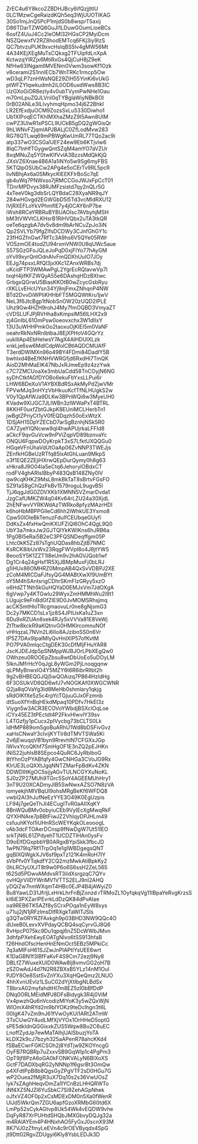 ZrEC4u6Y8kco2ZBDHJBcy6ifQzjjttlU
0LC1MzwCgeRaizdKQh5eq3WjUUOTIKAG
30So1mjJnQ5PcP1mjdS0b8wsprT5axij
D86TDarTZWQ6GuJI1LDuwGOumLioeBCs
6osfZ4UuJ4Cc2IeOMl32HGsCP2MyiDcm
NSZQewxfV2RZ8hodEMTcq6FKj3iy9lzS
QC7btvzuPUK9xvcHsIqBS5lv4gMW56Mt
4A34KEjXEgMuTsCQkxg2TFUipfdLnXpA
KctwzqYlRZjx6MtiRxGs4QjCuH8jZ9eK
NfHw63INgamllMVENm0Vwm3sowKf1Ozk
v8cerami2S1nnIECb7WnTRKc1rmcp5Ow
wD3qLP7znHWsNQE29ZIH55YinKi6vUkG
ptWFZYIqwkudmh2iL0OD6uxdWws8B3lC
UzGXoGiOR8ezIy4v0ubTVymPwNHe1Oau
m70mLpuZQJLVrii0qTYBglaWiyNBkBOI
0rB02ANLe3ILlvyhmqHpmo34j6Z2BhkI
LR2EfExdjuOCM9ZozsSxLu5330Diwho1
Ub1XIPoqECTKhIMXhaZMzZ9I5Awn8UIM
cwPZ3UIwR1xPSCL9UCkB5gDQ2gWGisQr
9hLWNvFZjqmlAPJBALjC0ZfLodMvw283
RG76QTLwq69mPBWgKwUmRL77TQo2ac9i
atp337wO3CSGa1JEF24ew9Eb6KTjvlw6
8lqC7lnHfTGygwQntSZqM4amYO7aVZUr
8xqMNuZq5Y0twKIfVvlA3BzzsMdQkKjQ
JXsVZ6Xnae4B6A1a1iNYo5w9Sg6myFBS
5KTQlpOSUbCw2APg4e5oCErTv9RL5pcR
livNBhjAx6a0SMkycKlEEKFlrBoSc7qE
gb4uWq7PNWxso7jRMCCGoJWJxFpCcT01
TDnrMPDvys38RJMFzsistd7qy2nQLr5G
4xTeeV0kg3dbSrLQYBdaC28XyaNR9qJY
284wHGvgd2EGWGbD5l5Td3vcMldRXU12
lVjRXEFLoYkVPhmflE7y4j0CAY6nP7be
iWxh8RCeYRBRuBYBUAOIsc7AVbyhjMSH
bM3tVWVtCLKHsrB1RiHVQbx2uTA3tkQR
oeTe6qzgbA7dv5v8dm9bArNCuZpJo3iN
Qp2SVLYb79fgZIfsDCDWy3CJnfGhGY1c
23fHGZfnGwt7RfTc3A9hs6V5QYe05RWr
VO5zmOE4todZU94rxmVNW0U8qUWc5aue
S57SGzGFoJQLeJoPqD0xjFlYo77hAyGM
oYvII9xyrQntOdnAIvFmQDXhUuIO7JOy
EEJg74psxLRfQl3jxXKc1ZAnxWRBs7dj
uKcidFTP3WMAwPgL2YgrEcRQIavwVp7l
txqH4jifKFZWQyA55e6DAshqHDzBXtwc
GrbgxQGrwU5BiasKKOtB0wZcycGsbRyu
rXKLLvEHcUYsn34Yj9njFmxZNhqnP4NW
BTd2DvvDiWPIiKHHbFTSMGQWtKru1jwV
NeL3f6JtcBgp1tNobSnOW20zUQD2IPLE
Uhz9Gw4HZH9rohJ4My7fmOQBD3VmyaZT
cVDSLUFJPjRVHha8xKmpslM56lLHX2x9
zj4GnIbL61OmPsw0oeovxchx3W1dIIxY
13U3uWHHPmkOo2taoxuOjKIEl5m0VaNF
oeahrRkNxNRnlbtbaJ8EjXPHoV4GQrYz
uukIllAp4EbHeIwsY7AgX4AlHDUlXLzk
xnkLje6sw6MdlCdpWolCBtlAQDCMUAfF
T3erdDWlMXn96o49BY4FDmi84DadIY5B
bwhIxd4BeEfKNHVWRGfjd6RxdHI7TmQK
AioD2MhMaEIK47NbJxRJmeEp9z4zzYwk
c7C7ZMCUoaXe3mbUaCdd58TnCOyjN6NG
syDhCtkfAGfDYOBo6ekuFbYxsLLPui6r
LHW6BDeXuV1AYBXBdRSxAkMyPdZjwVMr
FPVwMJq3nHYzVbHkuuKcfTfNLHUgkS2w
V0y1QpAfWJa9DLKw3BPnWQi8w3MyeUH0
KVadw9XlJGC7JLIWBn3zlWWaPxT4BTRL
8KKHF0uxfZbtGJkpK8EUniMCLHerbTn1
jwBgtZPriyCt1yV0fEQDqzh50oExWtzX
1DSjAH15DpYZECbD7arSgBznhjNSk5R0
CA7ZyeYIQNcww9ql4hwAPUjrkaLFFId8
aCkcF9qvGuVcw9nPViZqpVD89bznvaYc
ONQU6FqpwDOyKrpkT3xS7LfktUXQQGu0
HGqeVFnUhaVdUtOaAp06ZvNNP3TWEJjs
ZEnfkHGBeUzRTfq85lxAtGhLuan9MkpS
o3f1EQE2ZEjiHXrwQEpDurQymy0h8g63
xHkra8J9O04la5eCtq6JehorylOBdxCT
rodFV4ghARIsIBbyP483QsB148ZNy0lV
qw9cqKHKZ9MsL8mkBkTaT8sBrtvFGsFO
SZ91aS8gChQzFkBv1579roguL9ugvB5l
TjJ6qgJdG0ZDVXKb1XMNN5VZmarDvda1
JzgCafUMKZW4q04Kv64rLZU24a30XjdL
2hENFwvVYRKWdAzTWRko8pfyzMAzrHDl
k6hoHbMBPPGIleCd6hh2IWhkUE3Yxmo8
Cpw50lOleBkTenuzFduIfCEUbqeGUyfi
DdKsZx4fxHwQmKXUFZiQl6OhC4QgL9Q0
UbY3a7mkxJw2GJTQlYkKWIKns6hJRB6a
1Pg0BI5eRai5B2eC3PFQSNDeqffgm05P
Lhtc0kK5Zz87sTghUQDas8hbZjtB7NMC
KsRCK8ibUxWx23RqgFWVpI8o4J8jtYWS
BeooSY5K1ZZT1I8eUm9v2hAGVJQob1wf
Dg1Cr4q24gHsf1R5XjJBMpMuxFj0bLRJ
g1iHUx86OMHRZ0MmpAB4QxSvVDBPJ2XE
zCoM4MICDaFJfsyQG4MABtXwXf9UmBYt
oY5M4hSAntsrigCDhrSKmFIzGRyy5xzO
o6HdZT1Nh5kGuHQYaD0EMJxVm7JdOXgA
6gVwp7y4KTGwlu29WyxZmHMMhWu2l9t1
LUgujc9eFnBdGfZIE9D0JvMOMSRhsjmq
acCKSmtHloTRcgmaovuLr0ne8gNjsmG3
Dc2y7MKCD1sLx1jz8S4JPIUsKa1uZ3xn
6Du9xRZUAn8xek4RJy5xVVVa81E8VeWj
ZtTtw8kckR9aKQtnvG0HMKlrcomnuNOf
vHHqzaL7NVn2Li6IIo8AJzibnSS0n6Vr
tP5Z7DAx9lpalMIyQvHnlXIP57ofKvtM
PO7PVA0mIqcCtgDEK30cDfMljFHuYAR8
JscKJDEJdp5pSNMppWJBJOrLPbXEgQw0
OWnzeu0ROOEpZbsu8wtDbUoEo5uDOyLM
5IknJMfrHcY0qJgL8yWGm2PjLnoqgqnw
qLPMyBnwxIO4Y5MZY6t6R6ibrRlIbt2h
9g2vBHBEQGJQj5wQOAizq7PB64HzIdHg
6F3OSUkVD6QD6wfJ7vNOGKAf0XWGCWNR
Q2ja8qOVaYg3Id8MeHb0shmlary1qkjg
sRdOlKfXe5z5c4rpYcTGjuuGJx0Fzmnb
dtSuoXfYnBqHEkdMpaq10PDfv7HkEI3z
Viygn5w3ACR3ECOVoYWbdjBSXcIOqLoe
iCYx45EZ3tPEctdt4P2FkvHIwvlY39sv
L4TGzfjy1pCucx2pIVycbg73bCLTS0Lk
ldHMP889om5goBuARhU1Wd8bDSFivGvz
xaHsCNwaY3cIvijKYTIr8dTMVTSWa5Ki
2v6jEwuqqVB1byn9RrevhlN7CFGXxJGp
lWivxYcoQKhf7SmHgOF1E3nZQ2pEJHKn
iNiS22juhIsB8SEpco4QuRC6JyRbIboG
8tYhnOzPYABfqfy4GwCNHGa3CVoJG9Rx
KIrUE3LoQXXtJgqNNTZMarFpBdKv4ZKN
DDWDIItKgOC5sijyAGvTULNCGYXuNoKL
SJ0zZP27MUh9TGrc5SoY4AGEEMUhHry1
3nT9U20XCADmyJlB5SwNwxAZSO7N8zVA
iomyekjhMlVBqUI9ohsMRgBeKf6WFDQ8
vwbl2AI3hJufNeEzYYE3O49K0EgUzpis
LF94j7geQeThJI4ECugITvR0aAIIXqKY
8BnWQuBMv0obyiuCEb9VyIEcXgMwqRkF
QYXHNAre7pBBtFiwJZ2VhlqyDPJHLm49
csfuuhKYoI1iUHnRScWEYKqkOLeooogL
vAb3dcFTOAerDCnsp9fNwDgW7Ut51lEO
srkTjN6L61ZPdyehT1UCDZTIHAn0ysFv
D9oElfDGxpbbYB0ARgxBYpiSkk3fbcJD
1wPN79lq7Rf1TrpOq1e1glWBDgegsQNT
gqBlXQWgkXJV6sf9pxTz121K4mRoH7IY
sVbPfv0YTqkdfY2CQ2mzMwkAtiBpkKy2
0hLRCIyUXJT8t9w0P6o6S6ssH2ZeL565
t62Sd5PDwvAMdvsRT3iIdXsrgzqC7QYv
ovHQjrVilDYWriMV1VTTS2ELJ9nI2AHQ
yDQiZw7nmWXqmT4HBc0EJP4B4jAWyiZ0
Bu8YawLD31JfrljLxHrkLhrFnBjZonzd
rTRMoZL1OyfqkqVg11IBpaYeRvgKrzsS
kI6iE3PXZarIPEvrkLdDzQK84dPvAIae
oa9REB6TK5AZf8ySCrxPOqa1nEyW8xys
u71uj2jN1jRFzImsDlfRXgkTaWITJSIs
g3QTw0RYRZFAxkgh9p03BHD3NW9QQc4O
dUxeB0LexvXVPdayQCBQ4sqCyrvGJ8Q6
RvHpcP075kc9Du1qpqj6nZ5DcWWbJMvn
3dhfpPXehEeyEOATgNIvo6tSS913hfaB
f26HndOfscHenHnENmOct5EBz5MPkiCc
7q3aMlFsH61SJZwJnPIAPtIYsUEE6wrt
K1DaGBN1f3lBfFaKvF4S9Cm72ezj9Ny8
DBLfZ7WuxeXUID0WAw8lj8vmvGG2oH7B
zSZOwAdJ4d7N2R8ZBXsB5YLz14nM1Oul
PJDY8Oe8SstSvZnYXu3XqHQeQmz2LNUO
4hhXvnUEvlz1LSuC02dYjXtIbgNLBdSx
TBbrxA02myfahdtHI7m8EZ5zI0bBfDdP
DNq0ORLMEidMPJ8DFsBidygk3R4j0ViM
Vx4pwzhQu6nVcodizMIYoK3y5wZQxWjN
WlOmX4hRYd2m9bIYOKz9teDclhgn3t6L
00IgK47vZm9nJ61fVwOyKUi1ARt2ATmW
3TsCUwGY4udLMfXjVYOx1OrHHeD5optG
sPE5dkldnQGGixxkZUS5Wqw8Bu2C6uEC
LnoffZydJp7ewMaTAlhjUAlSbuzjYoTA
kLDX2k9cJ7bzyh325aAPenR78ahcKKd4
fSBaECwrFGKCSOh2j8YdTjw9ZKOYncgG
OyFB7RQBRp7uZxxvSB9GqWIp1c4PgPm3
OpT9jf8PzA6oGA0kFONKVALyN6BIXoXS
GctF7DADXbqRG2yNNNp1f6gsrBt3OmQw
p4XFdtPpB8b8QgsGyZPgVTF2sD0HGu7G
wP2Ouea2fMjjR3uX7Dq10s2s36VwUOsZ
lyk7sZAghHeqvDmZa1lYCnBzLHHQRWTo
iNf4XZ5NJZl6YuSbkC7Si9ZehAGpNhek
oJfxVZ4OF0p2xCsMDExDM0n5Xa0fWenR
UlJd5WkrQm7ZGU6apfGzoXRMbG60td6X
LmPp52sCykAGtvp8Uk54Wk4vEQDW9vhe
DqFyR87XrPUHtdSHQbJMXGbvyDQJg32a
m4RAlAYEm4P4HNxhAO5FyGxJ0scnX93M
8K7VJ0zZfmyLeEVn4c9rOEVByqdx4SpG
jt9Dtt02RgvZDUgyi6Kly8YsbLEDJk3D
